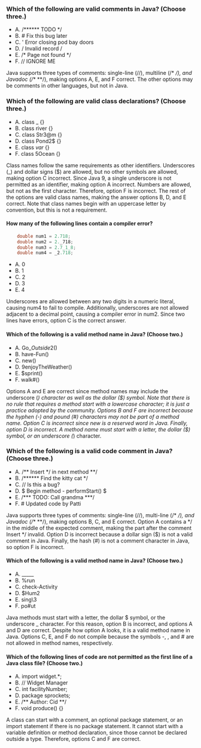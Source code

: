 ### Which of the following are valid comments in Java? (Choose three.)
* A. /****** TODO */
* B. # Fix this bug later
* C. ' Error closing pod bay doors
* D. / Invalid record /
* E. /* Page not found */
* F. // IGNORE ME

Java supports three types of comments: single-line (//),
multiline (/* */), and Javadoc (/** **/),
making options A, E, and F correct. The other options may be comments in other languages, but not in Java.

### Which of the following are valid class declarations? (Choose three.)
*  A. class _ {}
*  B. class river {}
*  C. class Str3@m {}
*  D. class Pond2$ {}
*  E. class _var_ {}
*  F. class 5Ocean {}

Class names follow the same requirements as other identifiers.
Underscores (_) and dollar signs ($) are allowed,
but no other symbols are allowed, making option C incorrect.
Since Java 9, a single underscore is not permitted as an identifier,
making option A incorrect. Numbers are allowed, but not as the first character.
Therefore, option F is incorrect.
The rest of the options are valid class names, making the answer options B, D, and E correct.
Note that class names begin with an uppercase letter by convention,
but this is not a requirement.

#### How many of the following lines contain a compiler error?

```java
    double num1 = 2.718;
    double num2 = 2._718;
    double num3 = 2.7_1_8;
    double num4 = _2.718;
```


* A. 0
* B. 1
* C. 2
* D. 3
* E. 4

Underscores are allowed between any two digits in a numeric literal,
causing num4 to fail to compile. Additionally,
underscores are not allowed adjacent to a decimal point,
causing a compiler error in num2.
Since two lines have errors, option C is the correct answer.

#### Which of the following is a valid method name in Java? (Choose two.)
* A. Go_$Outside$2()
* B. have-Fun()
* C. new()
* D. 9enjoyTheWeather()
* E. $sprint()
* F. walk#()

Options A and E are correct since method names may include
the underscore (_) character as well as the dollar ($) symbol.
Note that there is no rule that requires
a method start with a lowercase character;
it is just a practice adopted by the community.
Options B and F are incorrect because the hyphen (-) and pound (#) characters
may not be part of a method name. Option C is incorrect
since new is a reserved word in Java.
Finally, option D is incorrect.
A method name must start with a letter, the dollar ($) symbol, or an underscore (_) character.

### Which of the following is a valid code comment in Java? (Choose three.)
* A. /** Insert */ in next method **/
* B. /****** Find the kitty cat */
* C. // Is this a bug?
* D. $ Begin method - performStart() $
* E. /*** TODO: Call grandma ***/
* F. # Updated code by Patti

Java supports three types of comments: single-line (//), multi-line (/* */),
and Javadoc (/** **/), making options B, C, and E correct.
Option A contains a */ in the middle of the expected comment,
making the part after the comment Insert */ invalid.
Option D is incorrect because a dollar sign ($) is not a valid comment in Java.
Finally, the hash (#) is not a comment character in Java, so option F is incorrect.

#### Which of the following is a valid method name in Java? (Choose two.)
* A. _____
* B. %run
* C. check-Activity
* D. $Hum2
* E. sing\\3
* F. po#ut

Java methods must start with a letter, the dollar $ symbol,
or the underscore _ character. For this reason,
option B is incorrect, and options A and D are correct.
Despite how option A looks, it is a valid method name in Java.
Options C, E, and F do not compile because the symbols -, \,
and # are not allowed in method names, respectively.

#### Which of the following lines of code are not permitted as the first line of a Java class file? (Choose two.)
* A. import widget.*;
* B. // Widget Manager
* C. int facilityNumber;
* D. package sprockets;
* E. /** Author: Cid **/
* F. void produce() {}

A class can start with a comment, an optional package statement,
or an import statement if there is no package statement.
It cannot start with a variable definition or method declaration,
since those cannot be declared outside a type.
Therefore, options C and F are correct.
